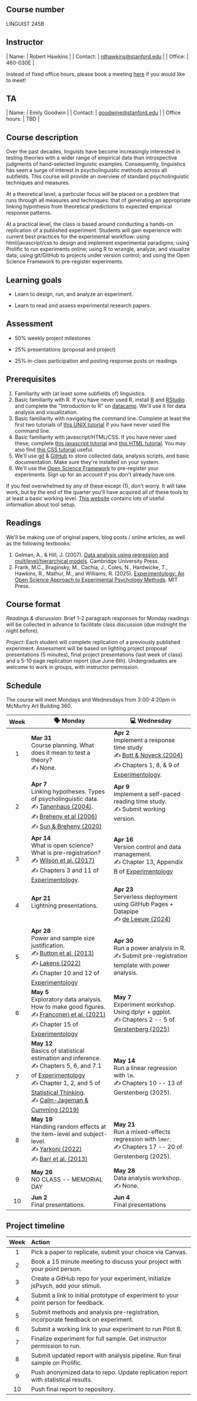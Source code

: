 ## Course number

LINGUIST 245B

## Instructor

| Name:        | Robert Hawkins           | 
| Contact: | rdhawkins@stanford.edu  | 
| Office: | 460-030E |

Instead of fixed office hours, please book a meeting [here](https://app.usemotion.com/meet/robert-hawkins/meetings?d=30) if you would like to meet! 

## TA

| Name:        | Emily Goodwin           | 
| Contact: | goodwine@stanford.edu  | 
| Office hours: | TBD | 

## Course description

Over the past decades, linguists have become increasingly interested in testing theories with a wider range of empirical data than introspective judgments of hand-selected linguistic examples. Consequently, linguistics has seen a surge of interest in psycholinguistic methods across all subfields. This course will provide an overview of standard psycholinguistic techniques and measures. 

At a theoretical level, a particular focus will be placed on a problem that runs through all measures and techniques: that of generating an appropriate linking hypothesis from theoretical predictions to expected empirical response patterns.

At a practical level, the class is based around conducting a hands-on replication of a published experiment. Students will gain experience with current best practices for the experimental workflow: using html/javascript/css to design and implement experimental paradigms; using Prolific to run experiments online; using R to wrangle, analyze, and visualize data; using git/GitHub to projects under version control; and using the Open Science Framework to pre-register experiments.

## Learning goals

- Learn to design, run, and analyze an experiment.

- Learn to read and assess experimental research papers.

## Assessment

- 50% weekly project milestones

- 25% presentations (proposal and project)

- 25% in-class participation and posting response posts on readings

## Prerequisites

1. Familiarity with (at least some subfields of) linguistics.
2. Basic familiarity with R. If you have never used R, install [R](https://www.r-project.org/) and [RStudio](https://www.rstudio.com/) and complete the "Introduction to R" on [datacamp](https://www.datacamp.com/home). We'll use it for data analysis and visualization.
3. Basic familiarity with navigating the command line. Complete at least the first two tutorials of [this UNIX tutorial](http://www.ee.surrey.ac.uk/Teaching/Unix/) if you have never used the command line.
4. Basic familiarity with javascript/HTML/CSS. If you have never used these, complete [this javascript tutorial](https://www.codecademy.com/learn/introduction-to-javascript) and [this HTML tutorial](https://www.codecademy.com/learn/learn-html). You may also find [this CSS tutorial](https://www.codecademy.com/learn/learn-css) useful.
5. We'll use [git](https://git-scm.com/) & [GitHub](https://github.com/) to store collected data, analysis scripts, and basic documentation. Make sure they're installed on your system.   
6. We'll use the [Open Science Framework](https://osf.io/) to pre-register your experiments. Sign up for an account if you don't already have one.

If you feel overwhelmed by any of these except (1), don't worry. It will take work, but by the end of the quarter you'll have acquired all of these tools to at least a basic working level. [This website](https://sebschu.com/web-based-experiments/) contains lots of useful information about tool setup.

## Readings

We'll be making use of original papers, blog posts / online articles, as well as the following textbooks:

1. Gelman, A., & Hill, J. (2007). [Data analysis using regression and multilevel/hierarchical models](https://canvas.stanford.edu/files/12702650/download). Cambridge University Press.
3. Frank, M.C., Braginsky, M., Cachia, J.,  Coles, N., Hardwicke, T., Hawkins, R., Mathur, M., and Williams, R. (2025). [Experimentology: An Open Science Approach to Experimental Psychology Methods](https://experimentology.io/). MIT Press. 

## Course format

*Readings & discussion*: Brief 1-2 paragraph responses for Monday readings will be collected in advance to facilitate class discussion (due midnight the night before). 

*Project*: Each student will complete replication of a previously published experiment. Assessment will be based on lighting project proposal presentations (5 minutes), final project presentations (last week of class) and a 5-10 page replication report (due June 6th). Undergraduates are welcome to work in groups, with instructor permission. 

## Schedule

The course will meet Mondays and Wednesdays from 3:00-4:20pm in McMurtry Art Building 360.

| Week | 🗣️  Monday    |  💻 Wednesday   |
|:----:| ---------------------- | ---------------------- |
| 1 | **Mar 31** <br /> Course planning. What does it mean to test a theory?  <br /> ✍️  None. <br /> | **Apr 2**  <br /> Implement a response time study <br /> ✍️  [Bott & Noveck (2004)](https://canvas.stanford.edu/files/12702646/download?download_frd=1) <br />  ✍️  Chapters 1, 8, & 9 of [Experimentology](https://experimentology.io). |
| 2 | **Apr 7**  <br /> Linking hypotheses. Types of psycholinguistic data. <br /> ✍️  [Tanenhaus (2004)](https://canvas.stanford.edu/files/12702648/download?download_frd=1). <br /> ✍️  [Breheny et al (2006)](https://canvas.stanford.edu/files/12702666/download?download_frd=1) <br /> ✍️  [Sun & Breheny (2020)](https://canvas.stanford.edu/files/12702667/download?download_frd=1) |  **Apr 9** <br /> Implement a self-paced reading time study. <br /> ✍️  Submit working version. <br /> <br /> |
| 3 | **Apr 14** <br /> What is open science? What is pre-registration? <br /> ✍️  [Wilson et al. (2017)]() <br /> ✍️  Chapters 3 and 11 of [Experimentology](https://experimentology.io). | **Apr 16** <br /> Version control and data management. <br /> ✍️  Chapter 13, Appendix B of [Experimentology](https://experimentology.io) <br />  <br/>|
| 4 | **Apr 21**  <br /> Lightning presentations. <br /> <br /> | **Apr 23** <br /> Serverless deployment using GitHub Pages + Datapipe <br /> ✍️  [de Leeuw (2024)]()  |
| 5 | **Apr 28**  <br /> Power and sample size justification. <br /> ✍️  [Button et al. (2013)]() <br /> ✍️  [Lakens (2022)]() <br /> ✍️  Chapter 10 and 12 of [Experimentology](https://experimentology.io) | **Apr 30** <br /> Run a power analysis in R. <br /> ✍️  Submit pre-registration template with power analysis. <br /> |
| 6 | **May 5**   <br /> Exploratory data analysis. How to make good figures. <br /> ✍️  [Franconeri et al. (2021)]() <br /> ✍️  Chapter 15 of [Experimentology](https://experimentology.io)  | **May 7** <br /> Experiment workshop. Using dplyr + ggplot. <br />  ✍️   Chapters 2 -- 5 of [Gerstenberg (2025)](https://psych252.github.io/psych252book/index.html) <br />|
| 7 | **May 12**  <br />  Basics of statistical estimation and inference. <br /> ✍️  Chapters 5, 6, and 7.1 of [Experimentology]() <br /> ✍️  Chapter 1, 2, and 5 of [Statistical Thinking](https://statsthinking21.github.io/statsthinking21-core-site/introduction.html). <br /> ✍️  [Calin-Jageman & Cumming (2019)]()  | **May 14** <br /> Run a linear regression with `lm`. <br />  ✍️  Chapters 10 -- 13 of Gerstenberg (2025). |
| 8 | **May 19** <br /> Handling random effects at the item-level and subject-level. <br /> ✍️  [Yarkoni (2022)]() <br /> ✍️  [Barr et al. (2013)]() | **May 21** <br /> Run a mixed-effects regression with `lmer`. <br /> ✍️  Chapters 17 -- 20 of Gerstenberg (2025).  |
| 9 | **May 26** <br /> NO CLASS -- MEMORIAL DAY | **May 28** <br />  Data analysis workshop. <br /> ✍️  None. |
| 10 | **Jun 2**  <br />  Final presentations. | **Jun 4**  <br /> Final presentations | 

## Project timeline

| Week | Action |
|:----:|:----|
| 1 | Pick a paper to replicate, submit your choice via Canvas. |
| 2 | Book a 15 minute meeting to discuss your project with your point person. |
| 3 | Create a GitHub repo for your experiment, initialize jsPsych, add your stimuli. |
| 4 | Submit a link to initial prototype of experiment to your point person for feedback. |
| 5 | Submit methods and analysis pre-registration, incorporate feedback on experiment. |
| 6 | Submit a working link to your experiment to run Pilot B.  |
| 7 | Finalize experiment for full sample. Get instructor permission to run. |
| 8 | Submit updated report with analysis pipeline. Run final sample on Prolific. |
| 9 | Push anonymized data to repo. Update replication report with statistical results. |
| 10 | Push final report to repository. |


